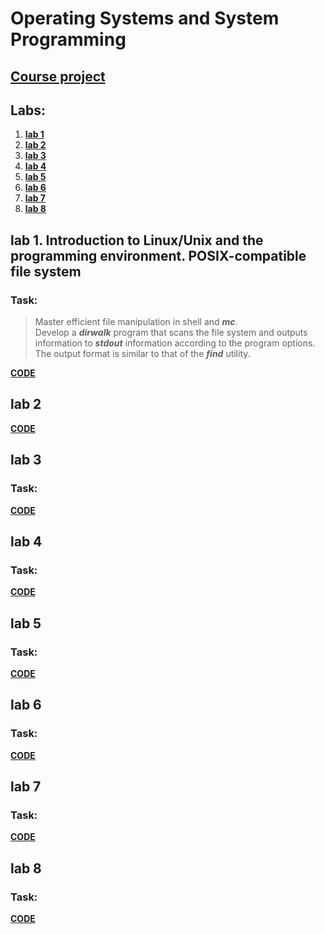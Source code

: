 # Operating Systems and System Programming

## **[Course project](https://github.com/amor0009/BSUIR/tree/fbc99fa4f2b67ac43c0f02eb8b04deee69e663dd/%D0%9E%D0%A1%D0%B8%D0%A1%D0%9F/LUKYANOV_OSISP_prj_2024)**

## Labs:
1. **[lab 1](https://github.com/amor0009/BSUIR/tree/57ac5dc76c1676c7827a4d0bdf89ca9bbd311d3d/%D0%9E%D0%A1%D0%B8%D0%A1%D0%9F/lab1)**
2. **[lab 2](https://github.com/amor0009/BSUIR/tree/3fa8c4b5ae3a46e997718c1d8dc82dae1607303a/%D0%9E%D0%A1%D0%B8%D0%A1%D0%9F/lab2)**
3. **[lab 3](https://github.com/amor0009/BSUIR/tree/3fa8c4b5ae3a46e997718c1d8dc82dae1607303a/%D0%9E%D0%A1%D0%B8%D0%A1%D0%9F/lab3)**
4. **[lab 4](https://github.com/amor0009/BSUIR/tree/3fa8c4b5ae3a46e997718c1d8dc82dae1607303a/%D0%9E%D0%A1%D0%B8%D0%A1%D0%9F/lab4)**
5. **[lab 5](https://github.com/amor0009/BSUIR/tree/3fa8c4b5ae3a46e997718c1d8dc82dae1607303a/%D0%9E%D0%A1%D0%B8%D0%A1%D0%9F/lab5)**
6. **[lab 6](https://github.com/amor0009/BSUIR/tree/3fa8c4b5ae3a46e997718c1d8dc82dae1607303a/%D0%9E%D0%A1%D0%B8%D0%A1%D0%9F/lab6)**
7. **[lab 7](https://github.com/amor0009/BSUIR/tree/3fa8c4b5ae3a46e997718c1d8dc82dae1607303a/%D0%9E%D0%A1%D0%B8%D0%A1%D0%9F/lab7)**
8. **[lab 8](https://github.com/amor0009/BSUIR/tree/3fa8c4b5ae3a46e997718c1d8dc82dae1607303a/%D0%9E%D0%A1%D0%B8%D0%A1%D0%9F/lab8)**

## lab 1. Introduction to Linux/Unix and the programming environment. POSIX-compatible file system
### Task: 
> Master efficient file manipulation in shell and ***mc***.<br>
> Develop a ***dirwalk*** program that scans the file system and outputs information to ***stdout*** information according to the program options.<br>
> The output format is similar to that of the ***find*** utility.<br>

**[CODE](https://github.com/amor0009/BSUIR/tree/3fa8c4b5ae3a46e997718c1d8dc82dae1607303a/%D0%9E%D0%A1%D0%B8%D0%A1%D0%9F/lab1)**

## lab 2 


**[CODE](https://github.com/amor0009/BSUIR/tree/3fa8c4b5ae3a46e997718c1d8dc82dae1607303a/%D0%9E%D0%A1%D0%B8%D0%A1%D0%9F/lab2)**

## lab 3 
### Task: 


**[CODE](https://github.com/amor0009/BSUIR/tree/3fa8c4b5ae3a46e997718c1d8dc82dae1607303a/%D0%9E%D0%A1%D0%B8%D0%A1%D0%9F/lab3)**

## lab 4 
### Task: 


**[CODE](https://github.com/amor0009/BSUIR/tree/3fa8c4b5ae3a46e997718c1d8dc82dae1607303a/%D0%9E%D0%A1%D0%B8%D0%A1%D0%9F/lab4)**

## lab 5 
### Task: 


**[CODE](https://github.com/amor0009/BSUIR/tree/3fa8c4b5ae3a46e997718c1d8dc82dae1607303a/%D0%9E%D0%A1%D0%B8%D0%A1%D0%9F/lab5)**

## lab 6 
### Task: 


**[CODE](https://github.com/amor0009/BSUIR/tree/3fa8c4b5ae3a46e997718c1d8dc82dae1607303a/%D0%9E%D0%A1%D0%B8%D0%A1%D0%9F/lab6)**

## lab 7 
### Task: 


**[CODE](https://github.com/amor0009/BSUIR/tree/3fa8c4b5ae3a46e997718c1d8dc82dae1607303a/%D0%9E%D0%A1%D0%B8%D0%A1%D0%9F/lab7)**

## lab 8 
### Task: 


**[CODE](https://github.com/amor0009/BSUIR/tree/3fa8c4b5ae3a46e997718c1d8dc82dae1607303a/%D0%9E%D0%A1%D0%B8%D0%A1%D0%9F/lab8)**

